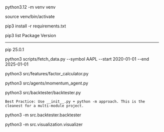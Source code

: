 
python3.12 -m venv venv

source venv/bin/activate

pip3 install -r requirements.txt


pip3 list
Package Version
------- -------
pip     25.0.1


python3 scripts/fetch_data.py --symbol AAPL --start 2020-01-01 --end 2025-01-01


python3 src/features/factor_calculator.py

python3 src/agents/momentum_agent.py

python3 src/backtester/backtester.py

```text
Best Practice: Use __init__.py + python -m approach. This is the cleanest for a multi-module project.
```
python3 -m src.backtester.backtester 


python3 -m src.visualization.visualizer
